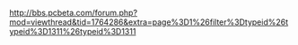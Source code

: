 http://bbs.pcbeta.com/forum.php?mod=viewthread&tid=1764286&extra=page%3D1%26filter%3Dtypeid%26typeid%3D1311%26typeid%3D1311